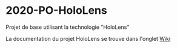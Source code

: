 # 2020-PO-HoloLens

Projet de base utilisant la technologie "HoloLens"

La documentation du projet HoloLens se trouve dans l'onglet [Wiki](https://github.com/divtec-cejef/2020-PO-HoloLens/wiki)
